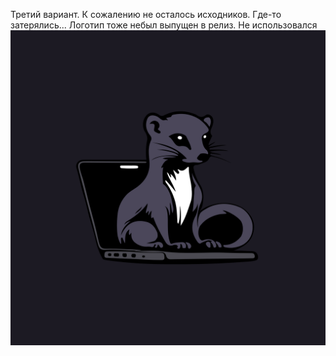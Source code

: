 Третий вариант. К сожалению не осталось исходников. Где-то затерялись...
Логотип тоже небыл выпущен в релиз. Не использовался
<img src="https://github.com/DIMFLIX-Designs/WeaselDev/blob/03ad62910e3f978079a39f67c30266e1a554cbf0/%D1%82%D1%80%D0%B5%D1%82%D0%B8%D0%B9%20%D0%B2%D0%B0%D1%80%D0%B8%D0%B0%D0%BD%D1%82.png" alt=""/>
